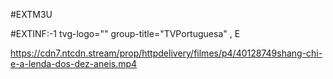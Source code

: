 #EXTM3U

#EXTINF:-1 tvg-logo="" group-title="TVPortuguesa" , E

https://cdn7.ntcdn.stream/prop/httpdelivery/filmes/p4/40128749shang-chi-e-a-lenda-dos-dez-aneis.mp4 

